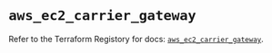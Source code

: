 # `aws_ec2_carrier_gateway`

Refer to the Terraform Registory for docs: [`aws_ec2_carrier_gateway`](https://registry.terraform.io/providers/hashicorp/aws/5.14.0/docs/resources/ec2_carrier_gateway).
